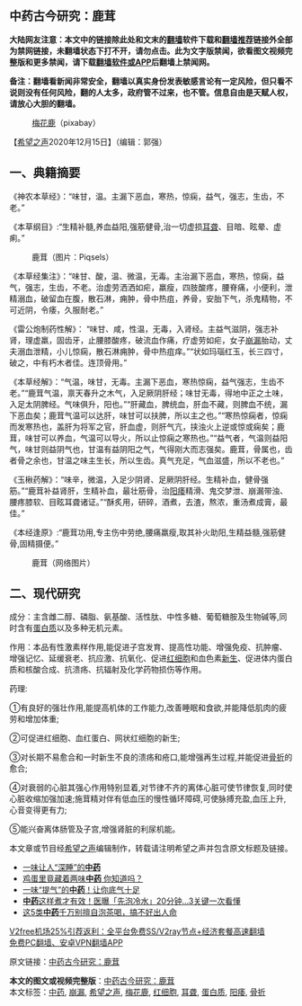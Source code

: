  <h2>中药古今研究：鹿茸</h2> <p class="notice"><b>大陆网友注意：本文中的链接除此处和文末的<a href="https://github.com/bannedbook/fanqiang" >翻墙</a>软件下载和<a href="https://github.com/killgcd/justmysocks/blob/master/README.md">翻墙推荐</a>链接外全部为禁网链接，未翻墙状态下打不开，请勿点击。此为文字版禁闻，欲看图文视频完整版和更多禁闻，请下载<a href="https://github.com/bannedbook/fanqiang">翻墙软件或APP</a>后翻墙上禁闻网。</p><p>备注：翻墙看新闻非常安全，翻墙以真实身份发表敏感言论有一定风险，但只看不说则没有任何风险，翻的人太多，政府管不过来，也不管。信息自由是天赋人权，请放心大胆的翻墙。</b></p>  <div class="entry"> <figure><figcaption><a href="https://www.bannedbook.org/bnews/tag/%E6%A2%85%E8%8A%B1%E9%B9%BF/" class="st_tag internal_tag" rel="tag" title="标签 梅花鹿 下的日志">梅花鹿</a>（pixabay）</figcaption></figure> <p>【<span class='wp_keywordlink_affiliate'><a href="https://www.soundofhope.org" title="希望之声" target="_blank">希望之声</a></span>2020年12月15日】（编辑：郭强）</p> <h2>一、典籍摘要</h2> <p>《神农本草经》：“味甘，温。主漏下恶血，寒热，惊痫，益气，强志，生齿，不老。”</p> <p>《本草纲目》:“生精补髓,养血益阳,强筋健骨,治一切虚损<a href="https://www.bannedbook.org/bnews/tag/%E8%80%B3%E8%81%8B/" class="st_tag internal_tag" rel="tag" title="标签 耳聋 下的日志">耳聋</a>、目暗、眩晕、虚痢。”</p> <figure><figcaption>鹿茸（图片：Piqsels）</figcaption></figure> <p>《本草经集注》：“味甘、酸，温、微温，无毒。主治漏下恶血，寒热，惊痫，益气，强志，生齿，不老。治虚劳洒洒如疟，羸瘦，四肢酸疼，腰脊痛，小便利，泄精溺血，破留血在腹，散石淋，痈肿，骨中热疽，养骨，安胎下气，杀鬼精物，不可近阴，令痿，久服耐老。”</p>  <p>《雷公炮制药性解》： “味甘、咸，性温，无毒，入肾经。主益气滋阴，强志补肾，理虚羸，固齿牙，止腰膝酸疼，破流血作痛，疗虚劳如疟，女子<a href="https://www.bannedbook.org/bnews/tag/%E5%B4%A9%E6%BC%8F/" class="st_tag internal_tag" rel="tag" title="标签 崩漏 下的日志">崩漏</a>胎动，丈夫溺血泄精，小儿惊痫，散石淋痈肿，骨中热疽痒。”“状如玛瑙红玉，长三四寸，破之，中有朽木者佳。连顶骨用。”</p> <p>《本草经解》：“气温，味甘，无毒。主漏下恶血，寒热惊痫，益气强志，生齿不老。”“鹿茸气温，禀天春升之木气，入足厥阴肝经；味甘无毒，得地中正之土味，入足太阴脾经。气味俱升，阳也。”“肝藏血，脾统血，肝血不藏，则脾血不统，漏下恶血矣；鹿茸气温可以达肝，味甘可以扶脾，所以主之也。”“寒热惊痫者，惊痫而发寒热也，盖肝为将军之官，肝血虚，则肝气亢，挟浊火上逆或惊或痫矣；鹿茸，味甘可以养血，气温可以导火，所以止惊痫之寒热也。”“益气者，气温则益阳气，味甘则益阴气也，甘温有益阴阳之气，气得刚大而志强矣。鹿茸，骨属也，齿者骨之余也，甘温之味主生长，所以生齿。真气充足，气血滋盛，所以不老也。”</p> <p>《玉楸药解》：“味辛，微温，入足少阴肾、足厥阴肝经。生精补血，健骨强筋。”“鹿茸补益肾肝，生精补血，最壮筋骨，治<a href="https://www.bannedbook.org/bnews/tag/%e9%98%b3%e7%97%bf/" class="st_tag internal_tag" rel="tag" title="标签 阳痿 下的日志">阳痿</a>精滑、鬼交梦泄、崩漏带浊、腰疼膝软、目眩耳聋诸证。”“酥炙用，研碎，酒煮，去渣，熬浓，重汤煮成膏，最佳。”</p> <p>《本经逢原》:“鹿茸功用,专主伤中劳绝,腰痛羸瘦,取其补火助阳,生精益髓,强筋健骨,固精摄便。”</p>  <figure><figcaption>鹿茸（网络图片）</figcaption></figure> <h2>二、现代研究</h2> <p>成分：主含雌二醇、磷脂、氨基酸、活性肽、中性多糖、葡萄糖胺及生物碱等,同时含有<a href="https://www.bannedbook.org/bnews/tag/%E8%9B%8B%E7%99%BD%E8%B4%A8/" class="st_tag internal_tag" rel="tag" title="标签 蛋白质 下的日志">蛋白质</a>以及多种无机元素。</p> <p>作用：本品有性激素样作用,能促进子宫发育、提高性功能、增强免疫、抗肿瘤、增强记忆、延缓衰老、抗应激、抗氧化、促进<a href="https://www.bannedbook.org/bnews/tag/%E7%BA%A2%E7%BB%86%E8%83%9E/" class="st_tag internal_tag" rel="tag" title="标签 红细胞 下的日志">红细胞</a>和血色素<span class='wp_keywordlink'><a href="https://www.bannedbook.org/forum2/topic1642.html" title="正见网《新生》" target="_blank">新生</a></span>、促进体内蛋白质和核酸合成、抗溃疡、抗辐射及化学药物损伤等作用。</p> <p>药理:</p> <p>①有良好的强壮作用,能提高机体的工作能力,改善睡眠和食欲,并能降低肌肉的疲劳和增加体重;</p>  <p>②可促进红细胞、血红蛋白、网状红细胞的新生;</p> <p>③对长期不易愈合和一时新生不良的溃疡和疮口,能增强再生过程,并能促进<a href="https://www.bannedbook.org/bnews/tag/%E9%AA%A8%E6%8A%98/" class="st_tag internal_tag" rel="tag" title="标签 骨折 下的日志">骨折</a>的愈合;</p> <p>④对衰弱的心脏其强心作用特别显着,对节律不齐的离体心脏可使节律恢复,同时使心脏收缩加强加速;施茸精对伴有低血压的慢性循环障碍,可使脉搏充盈,血压上升,心音变得更有力;</p> <p>⑤能兴奋离体肠管及子宫,增强肾脏的利尿机能。</p>  <p>本文章或节目经<a href="https://www.bannedbook.org/bnews/tag/%e5%b8%8c%e6%9c%9b%e4%b9%8b%e5%a3%b0/" class="st_tag internal_tag" rel="tag" title="标签 希望之声 下的日志">希望之声</a>编辑制作，转载请注明希望之声并包含原文标题及链接。</p> <ul class='op-related-articles' title='相关阅读'> <li><a href='https://www.bannedbook.org/bnews/comments/20201212/1446452.html' target='_blank'>一味让人“深睡”的<b>中药</b></a></li> <li><a href='https://www.bannedbook.org/bnews/health/20201210/1445287.html' target='_blank'>鸡蛋里竟藏着两味<b>中药</b> 你知道吗？</a></li> <li><a href='https://www.bannedbook.org/bnews/comments/20201203/1441141.html' target='_blank'>一味“提气”的<b>中药</b>！让你底气十足</a></li> <li><a href='https://www.bannedbook.org/bnews/lifebaike/20201117/1432375.html' target='_blank'><b>中药</b>这样煮才有效！医曝「先泡冷水」20分钟…3关键一次看懂</a></li> <li><a href='https://www.bannedbook.org/bnews/comments/20201114/1430957.html' target='_blank'>这5类<b>中药</b>千万别擅自泡茶喝，搞不好出人命</a></li> </ul> <p class="texttj"> <a href="https://github.com/bannedbook/fanqiang/wiki/V2ray%E6%9C%BA%E5%9C%BA" target="_blank">V2free机场25%引荐返利：全平台免费SS/V2ray节点+经济套餐高速翻墙</a><br/> <a href="https://github.com/bannedbook/fanqiang/wiki/%E7%A6%81%E9%97%BB%E7%BD%91%E5%AE%89%E5%8D%93%E7%BF%BB%E5%A2%99%E6%96%B0%E9%97%BBAPP" target="_blank">免费PC翻墙、安卓VPN翻墙APP</a></p><p>原文链接：<a class="src_link"  href="https://www.soundofhope.org/post/453850" target="_blank">中药古今研究：鹿茸</a></p><a name='sharetosocial'></a>       <div><b>本文的图文或视频完整版</b>：<a href='https://www.bannedbook.org/bnews/comments/20201216/1448484.html'>中药古今研究：鹿茸</a></div>  </div><!--END ENTRY--> <div class="postfooter"> <div>本文标签：<a href="https://www.bannedbook.org/bnews/tag/%E4%B8%AD%E8%8D%AF/" rel="tag">中药</a>, <a href="https://www.bannedbook.org/bnews/tag/%E5%B4%A9%E6%BC%8F/" rel="tag">崩漏</a>, <a href="https://www.bannedbook.org/bnews/tag/%e5%b8%8c%e6%9c%9b%e4%b9%8b%e5%a3%b0/" rel="tag">希望之声</a>, <a href="https://www.bannedbook.org/bnews/tag/%E6%A2%85%E8%8A%B1%E9%B9%BF/" rel="tag">梅花鹿</a>, <a href="https://www.bannedbook.org/bnews/tag/%E7%BA%A2%E7%BB%86%E8%83%9E/" rel="tag">红细胞</a>, <a href="https://www.bannedbook.org/bnews/tag/%E8%80%B3%E8%81%8B/" rel="tag">耳聋</a>, <a href="https://www.bannedbook.org/bnews/tag/%E8%9B%8B%E7%99%BD%E8%B4%A8/" rel="tag">蛋白质</a>, <a href="https://www.bannedbook.org/bnews/tag/%e9%98%b3%e7%97%bf/" rel="tag">阳痿</a>, <a href="https://www.bannedbook.org/bnews/tag/%E9%AA%A8%E6%8A%98/" rel="tag">骨折</a></div>  </div><!--END POSTFOOTER--> 